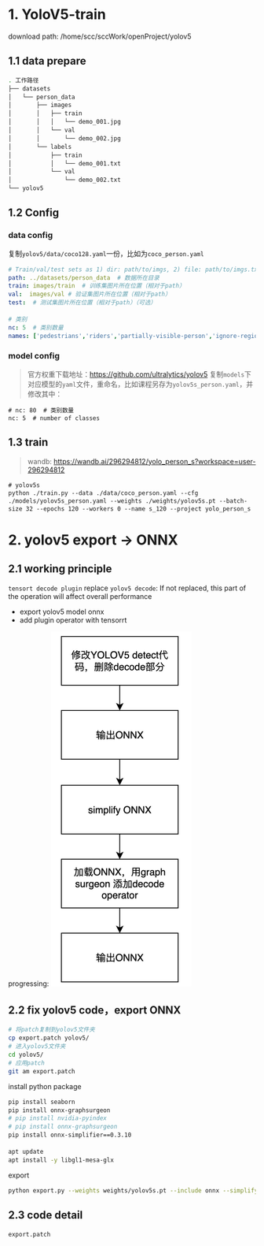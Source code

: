 # 1. YoloV5-train

download path: /home/scc/sccWork/openProject/yolov5

## 1.1 data prepare
```bash
. 工作路径
├── datasets
│   └── person_data
│       ├── images
│       │   ├── train
│       │   │   └── demo_001.jpg
│       │   └── val
│       │       └── demo_002.jpg
│       └── labels
│           ├── train
│           │   └── demo_001.txt
│           └── val
│               └── demo_002.txt
└── yolov5
```

## 1.2 Config

### data config
复制`yolov5/data/coco128.yaml`一份，比如为`coco_person.yaml`

```yaml
# Train/val/test sets as 1) dir: path/to/imgs, 2) file: path/to/imgs.txt, or 3) list: [path/to/imgs1, path/to/imgs2, ..]
path: ../datasets/person_data  # 数据所在目录
train: images/train  # 训练集图片所在位置（相对于path）
val:  images/val # 验证集图片所在位置（相对于path）
test:  # 测试集图片所在位置（相对于path）（可选）

# 类别
nc: 5  # 类别数量
names: ['pedestrians','riders','partially-visible-person','ignore-regions','crowd'] # 类别标签名
```

### model config

> 官方权重下载地址：https://github.com/ultralytics/yolov5
复制`models`下对应模型的`yaml`文件，重命名，比如课程另存为`yolov5s_person.yaml`，并修改其中：

```shell
# nc: 80  # 类别数量
nc: 5  # number of classes
```

## 1.3 train
> wandb: https://wandb.ai/296294812/yolo_person_s?workspace=user-296294812

```shell
# yolov5s 
python ./train.py --data ./data/coco_person.yaml --cfg ./models/yolov5s_person.yaml --weights ./weights/yolov5s.pt --batch-size 32 --epochs 120 --workers 0 --name s_120 --project yolo_person_s
```


# 2. yolov5 export -> ONNX

## 2.1 working principle

`tensort decode plugin` replace `yolov5 decode`: If not replaced, this part of the operation will affect overall performance

- export yolov5 model onnx
- add plugin operator with tensorrt

progressing:
![progressing](./pic/processing.png)


## 2.2 fix yolov5 code，export ONNX

```bash
# 将patch复制到yolov5文件夹
cp export.patch yolov5/
# 进入yolov5文件夹
cd yolov5/
# 应用patch
git am export.patch
```

install python package
```bash
pip install seaborn
pip install onnx-graphsurgeon
# pip install nvidia-pyindex
# pip install onnx-graphsurgeon
pip install onnx-simplifier==0.3.10

apt update
apt install -y libgl1-mesa-glx

```
export
```bash
python export.py --weights weights/yolov5s.pt --include onnx --simplify --dynamic
```

## 2.3 code detail

`export.patch`


